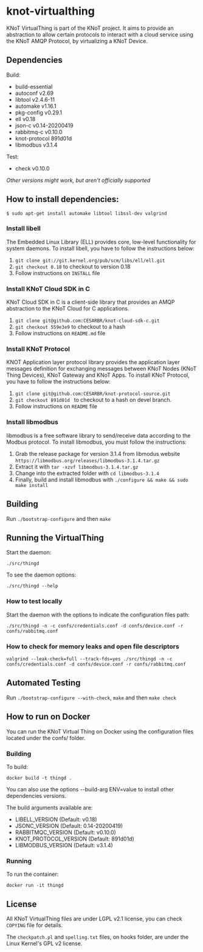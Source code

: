 # knot-virtualthing

KNoT VirtualThing is part of the KNoT project.
It aims to provide an abstraction to allow certain protocols to interact with a
cloud service using the KNoT AMQP Protocol, by virtualizing a KNoT Device.


## Dependencies
Build:
- build-essential
- autoconf v2.69
- libtool v2.4.6-11
- automake v1.16.1
- pkg-config v0.29.1
- ell v0.18
- json-c v0.14-20200419
- rabbitmq-c v0.10.0
- knot-protocol 891d01d
- libmodbus v3.1.4

Test:
- check v0.10.0

*Other versions might work, but aren't officially supported*


## How to install dependencies:

`$ sudo apt-get install automake libtool libssl-dev valgrind`

### Install libell

The Embedded Linux Library (ELL) provides core, low-level functionality for
system daemons.
To install libell, you have to follow the instructions below:

1. `git clone git://git.kernel.org/pub/scm/libs/ell/ell.git`
2. `git checkout 0.18` to checkout to version 0.18
3. Follow instructions on `INSTALL` file

### Install KNoT Cloud SDK in C

KNoT Cloud SDK in C is a client-side library that provides an AMQP
abstraction to the KNoT Cloud for C applications.

1. `git clone git@github.com:CESARBR/knot-cloud-sdk-c.git`
2. `git checkout 559e3e9` to checkout to a hash
3. Follow instructions on `README.md` file

### Install KNoT Protocol

KNOT Application layer protocol library provides the application layer messages
definition for exchanging messages between KNoT Nodes (KNoT Thing Devices),
KNoT Gateway and KNoT Apps.
To install KNoT Protocol, you have to follow the instructions below:

1. `git clone git@github.com:CESARBR/knot-protocol-source.git`
2. `git checkout 891d01d ` to checkout to a hash on devel branch.
3. Follow instructions on `README` file

### Install libmodbus
libmodbus is a free software library to send/receive data according to the
Modbus protocol. To install libmodbus, you must follow the instructions:

1. Grab the release package for version 3.1.4 from libmodus website
	`https://libmodbus.org/releases/libmodbus-3.1.4.tar.gz`
2. Extract it with `tar -xzvf libmodbus-3.1.4.tar.gz`
3. Change into the extracted folder with `cd libmodbus-3.1.4`
4. Finally, build and install libmodbus with
	`./configure && make && sudo make install`


## Building

Run `./bootstrap-configure` and then `make`


## Running the VirtualThing

Start the daemon:

`./src/thingd`

To see the daemon options:

`./src/thingd --help`

### How to test locally

Start the daemon with the options to indicate the configuration files path:

`./src/thingd -n -c confs/credentials.conf -d confs/device.conf -r confs/rabbitmq.conf`

### How to check for memory leaks and open file descriptors

`valgrind --leak-check=full --track-fds=yes ./src/thingd -n -c `
`confs/credentials.conf -d confs/device.conf -r confs/rabbitmq.conf`


## Automated Testing
Run `./bootstrap-configure --with-check`, `make` and then `make check`


## How to run on Docker

You can run the KNoT Virtual Thing on Docker using the configuration files
located under the confs/ folder.

### Building

To build:

`docker build -t thingd .`

You can also use the options --build-arg ENV=value to install other dependencies
versions.

The build arguments available are:

- LIBELL_VERSION (Default: v0.18)
- JSONC_VERSION (Default: 0.14-20200419)
- RABBITMQC_VERSION (Default: v0.10.0)
- KNOT_PROTOCOL_VERSION (Default: 891d01d)
- LIBMODBUS_VERSION (Default: v3.1.4)

### Running

To run the container:

`docker run -it thingd`


## License

All KNoT VirtualThing files are under LGPL v2.1 license, you can check `COPYING`
file for details.

The `checkpatch.pl` and `spelling.txt` files, on hooks folder, are under the
Linux Kernel's GPL v2 license.
